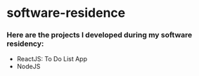 # software-residence
### Here are the projects I developed during my software residency: 

- ReactJS: To Do List App 
- NodeJS
